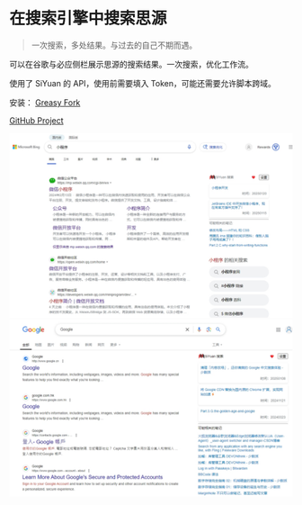 # 在搜索引擎中搜索思源

> 一次搜索，多处结果。与过去的自己不期而遇。

可以在谷歌与必应侧栏展示思源的搜索结果。一次搜索，优化工作流。

使用了 SiYuan 的 API，使用前需要填入 Token，可能还需要允许脚本跨域。

安装： [Greasy Fork](https://greasyfork.org/zh-CN/scripts/526841)

[GitHub Project](https://github.com/Fradeet/SearchEngine-with-SiYuan-serach)

![](https://github.com/Fradeet/SearchEngine-with-SiYuan-serach/blob/main/assets/features-1.jpeg?raw=true)
![](https://github.com/Fradeet/SearchEngine-with-SiYuan-serach/blob/main/assets/features-2.jpeg?raw=true)
